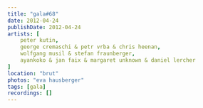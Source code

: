 ```yaml
---
title: "gala#68"
date: 2012-04-24
publishDate: 2012-04-24
artists: [
    peter kutin,
    george cremaschi & petr vrba & chris heenan,
    wolfgang musil & stefan fraunberger,
    ayankoko & jan faix & margaret unknown & daniel lercher
]
location: "brut"
photos: "eva hausberger"
tags: [gala]
recordings: []
---
```

